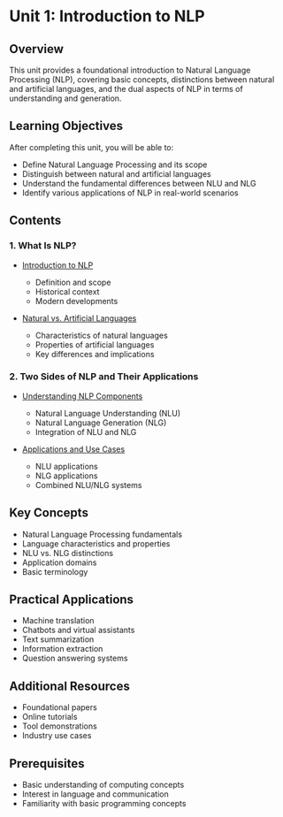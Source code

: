 # Unit 1: Introduction to NLP

## Overview
This unit provides a foundational introduction to Natural Language Processing (NLP), covering basic concepts, distinctions between natural and artificial languages, and the dual aspects of NLP in terms of understanding and generation.

## Learning Objectives
After completing this unit, you will be able to:
- Define Natural Language Processing and its scope
- Distinguish between natural and artificial languages
- Understand the fundamental differences between NLU and NLG
- Identify various applications of NLP in real-world scenarios

## Contents

### 1. What Is NLP?
- [Introduction to NLP](01_introduction.md)
  - Definition and scope
  - Historical context
  - Modern developments
  
- [Natural vs. Artificial Languages](02_natural_artificial_languages.md)
  - Characteristics of natural languages
  - Properties of artificial languages
  - Key differences and implications

### 2. Two Sides of NLP and Their Applications
- [Understanding NLP Components](03_nlp_components.md)
  - Natural Language Understanding (NLU)
  - Natural Language Generation (NLG)
  - Integration of NLU and NLG
  
- [Applications and Use Cases](04_applications.md)
  - NLU applications
  - NLG applications
  - Combined NLU/NLG systems

## Key Concepts
- Natural Language Processing fundamentals
- Language characteristics and properties
- NLU vs. NLG distinctions
- Application domains
- Basic terminology

## Practical Applications
- Machine translation
- Chatbots and virtual assistants
- Text summarization
- Information extraction
- Question answering systems

## Additional Resources
- Foundational papers
- Online tutorials
- Tool demonstrations
- Industry use cases

## Prerequisites
- Basic understanding of computing concepts
- Interest in language and communication
- Familiarity with basic programming concepts 